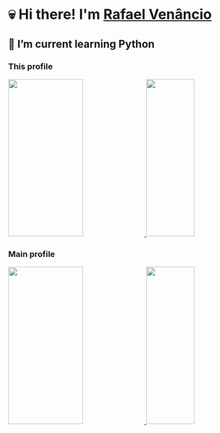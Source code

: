 # &#x1f480; Hi there! I'm [Rafael Venâncio](https://github.com/rafaelvenanciogithub)
## &#x1f331; I’m current learning Python

### This profile
<a href="#" style="">
	<img width="55%" height="320em" src="https://github-readme-stats.vercel.app/api?username=rafaelvenanciogithub&show_icons=true&include_all_commits=true&bg_color=1a5fb4&title_color=fefeff&text_color=bacfe9&icon_color=8dafda&hide_border=true" />
	<img width="44%" height="320em" src="https://github-readme-stats.vercel.app/api/top-langs/?username=rafaelvenanciogithub&layout=compact&bg_color=1a5fb4&title_color=fefeff&text_color=bacfe9&icon_color=8dafda&hide_border=true" />
</a>

### Main profile
<a href="#" style="">
	<img width="55%" height="320em" src="https://github-readme-stats.vercel.app/api?username=nonaybay&show_icons=true&include_all_commits=true&bg_color=1a5fb4&title_color=fefeff&text_color=bacfe9&icon_color=8dafda&hide_border=true" />
	<img width="44%" height="320em" src="https://github-readme-stats.vercel.app/api/top-langs/?username=nonaybay&layout=compact&bg_color=1a5fb4&title_color=fefeff&text_color=bacfe9&icon_color=8dafda&hide_border=true" />
</a>

